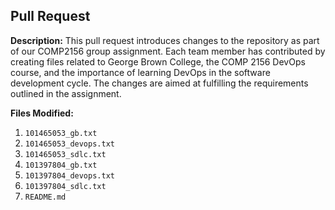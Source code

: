 ## Pull Request

**Description:**
This pull request introduces changes to the repository as part of our COMP2156 group assignment. Each team member has contributed by creating files related to George Brown College, the COMP 2156 DevOps course, and the importance of learning DevOps in the software development cycle. The changes are aimed at fulfilling the requirements outlined in the assignment.

**Files Modified:**

1. `101465053_gb.txt`
2. `101465053_devops.txt`
3. `101465053_sdlc.txt`
4. `101397804_gb.txt`
5. `101397804_devops.txt`
6. `101397804_sdlc.txt`
7. `README.md`
